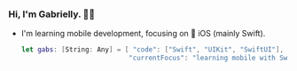 ### Hi, I'm Gabrielly. 👋🏽

- I'm learning mobile development, focusing on 🍎 iOS (mainly Swift).

  ```swift
  let gabs: [String: Any] = [ "code": ["Swift", "UIKit", "SwiftUI"],
                             "currentFocus": "learning mobile with Swift"]
  ```


<!--
**doaard/doaard** is a ✨ _special_ ✨ repository because its `README.md` (this file) appears on your GitHub profile.

Here are some ideas to get you started:

- 🔭 I’m currently working on ...
- 🌱 I’m currently learning ...
- 👯 I’m looking to collaborate on ...
- 🤔 I’m looking for help with ...
- 💬 Ask me about ...
- 📫 How to reach me: ...
- 😄 Pronouns: ...
- ⚡ Fun fact: ...
-->
